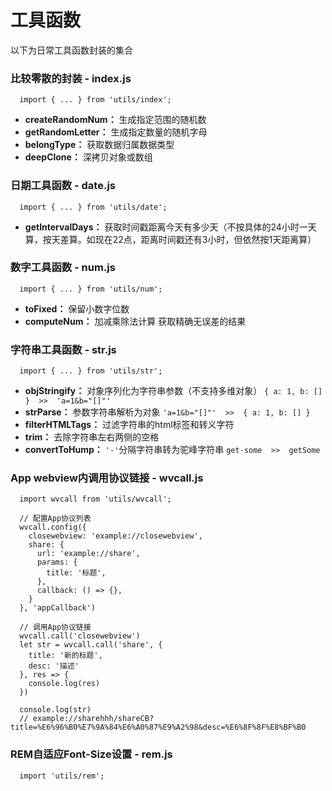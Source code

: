 # 工具函数
以下为日常工具函数封装的集合

### 比较零散的封装 - index.js
```
  import { ... } from 'utils/index';
```
- **createRandomNum：** 生成指定范围的随机数
- **getRandomLetter：** 生成指定数量的随机字母
- **belongType：** 获取数据归属数据类型
- **deepClone：** 深拷贝对象或数组

### 日期工具函数 - date.js
```
  import { ... } from 'utils/date';
```
- **getIntervalDays：** 获取时间戳距离今天有多少天（不按具体的24小时一天算，按天差算。如现在22点，距离时间戳还有3小时，但依然按1天距离算）

### 数字工具函数 - num.js
```
  import { ... } from 'utils/num';
```
- **toFixed：** 保留小数字位数
- **computeNum：** 加减乘除法计算 获取精确无误差的结果

### 字符串工具函数 - str.js
```
  import { ... } from 'utils/str';
```
- **objStringify：** 对象序列化为字符串参数（不支持多维对象） `{ a: 1, b: [] }  >>  'a=1&b="[]"'`
- **strParse：** 参数字符串解析为对象  `'a=1&b="[]"'  >>  { a: 1, b: [] }`
- **filterHTMLTags：** 过滤字符串的html标签和转义字符
- **trim：** 去除字符串左右两侧的空格
- **convertToHump：** `'-'`分隔字符串转为驼峰字符串   `get-some  >>  getSome`

### App webview内调用协议链接 - wvcall.js
```
  import wvcall from 'utils/wvcall';

  // 配置App协议列表
  wvcall.config({
    closewebview: 'example://closewebview',
    share: {
      url: 'example://share',
      params: {
        title: '标题',
      },
      callback: () => {},
    }
  }, 'appCallback')

  // 调用App协议链接
  wvcall.call('closewebview')
  let str = wvcall.call('share', {
    title: '新的标题',
    desc: '描述'
  }, res => {
    console.log(res)
  })

  console.log(str)
  // example://sharehhh/shareCB?title=%E6%96%B0%E7%9A%84%E6%A0%87%E9%A2%98&desc=%E6%8F%8F%E8%BF%B0
```

### REM自适应Font-Size设置 - rem.js
```
  import 'utils/rem';
```